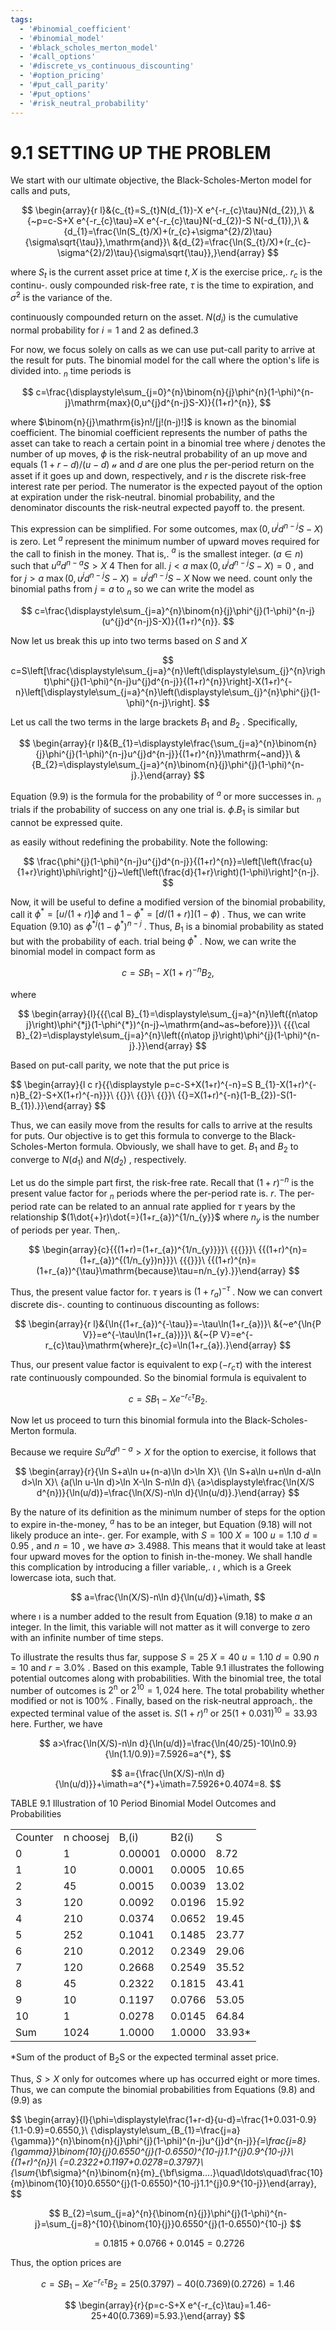 ```yaml
---
tags:
  - '#binomial_coefficient'
  - '#binomial_model'
  - '#black_scholes_merton_model'
  - '#call_options'
  - '#discrete_vs_continuous_discounting'
  - '#option_pricing'
  - '#put_call_parity'
  - '#put_options'
  - '#risk_neutral_probability'
---
```

# 9.1 SETTING UP THE PROBLEM

We start with our ultimate objective, the Black-Scholes-Merton model for calls and puts,

$$
\begin{array}{r l}&{c_{t}=S_{t}N(d_{1})-X e^{-r_{c}\tau}N(d_{2}),}\ &{~p=c-S+X e^{-r_{c}\tau}=X e^{-r_{c}\tau}N(-d_{2})-S N(-d_{1}),}\ &{d_{1}=\frac{\ln(S_{t}/X)+(r_{c}+\sigma^{2}/2)\tau}{\sigma\sqrt{\tau}},\mathrm{and}}\ &{d_{2}=\frac{\ln(S_{t}/X)+(r_{c}-\sigma^{2}/2)\tau}{\sigma\sqrt{\tau}},}\end{array}
$$

where $S_{t}$ is the current asset price at time $t,X$ is the exercise price,. $r_{c}$ is the continu-.
ously compounded risk-free rate, $\tau$ is the time to expiration, and $\bar{\sigma}^{2}$ is the variance of the.

continuously compounded return on the asset. $N(d_{i})$ is the cumulative normal probability for $i=1$ and 2 as defined.3

For now, we focus solely on calls as we can use put-call parity to arrive at the result for puts. The binomial model for the call where the option's life is divided into. $_n$ time periods is

$$
c=\frac{\displaystyle\sum_{j=0}^{n}\binom{n}{j}\phi^{n}(1-\phi)^{n-j}\mathrm{max}(0,u^{j}d^{n-j}S-X)}{(1+r)^{n}},
$$

where $\binom{n}{j}\mathrm{is}n!/[j!(n-j)!]$ is known as the binomial coefficient. The binomial coefficient represents the number of paths the asset can take to reach a certain point in a binomial tree where $j$ denotes the number of up moves, $\phi$ is the risk-neutral probability of an up move and equals $(1+r-d)/(u-d)$ $\boldsymbol{\mathscr{u}}$ and $d$ are one plus the per-period return on the asset if it goes up and down, respectively, and $r$ is the discrete risk-free interest rate per period. The numerator is the expected payout of the option at expiration under the risk-neutral. binomial probability, and the denominator discounts the risk-neutral expected payoff to. the present.

This expression can be simplified. For some outcomes, $\operatorname*{max}(0,u^{j}d^{n-j}S-X)$ is zero. Let $^{a}$ represent the minimum number of upward moves required for the call to finish in the money. That is,. $^{a}$ is the smallest integer. $(a\in n)$ such that $u^{a}d^{n-a}S>X$ 4 Then for all. $j<a$ $\operatorname*{max}(0,u^{j}d^{n-j}S-X)=0$ , and for $j>a$ $\operatorname*{max}(0,u^{j}d^{n-j}S-X)=u^{j}d^{n-j}S-X$ Now we need. count only the binomial paths from $j=a$ to $_n$ so we can write the model as

$$
c=\frac{\displaystyle\sum_{j=a}^{n}\binom{n}{j}\phi^{j}(1-\phi)^{n-j}(u^{j}d^{n-j}S-X)}{(1+r)^{n}}.
$$

Now let us break this up into two terms based on $S$ and $X$

$$
c=S\left[\frac{\displaystyle\sum_{j=a}^{n}\left(\displaystyle\sum_{j}^{n}\right)\phi^{j}(1-\phi)^{n-j}u^{j}d^{n-j}}{(1+r)^{n}}\right]-X(1+r)^{-n}\left[\displaystyle\sum_{j=a}^{n}\left(\displaystyle\sum_{j}^{n}\phi^{j}(1-\phi)^{n-j}\right].
$$

Let us call the two terms in the large brackets $B_{1}$ and $B_{2}$ . Specifically,

$$
\begin{array}{r l}&{B_{1}=\displaystyle\frac{\sum_{j=a}^{n}\binom{n}{j}\phi^{j}(1-\phi)^{n-j}u^{j}d^{n-j}}{(1+r)^{n}}\mathrm{~and}}\ &{B_{2}=\displaystyle\sum_{j=a}^{n}\binom{n}{j}\phi^{j}(1-\phi)^{n-j}.}\end{array}
$$

Equation (9.9) is the formula for the probability of $^{a}$ or more successes in. $_n$ trials if the probability of success on any one trial is. $\phi.B_{1}$ is similar but cannot be expressed quite.

as easily without redefining the probability. Note the following:

$$
\frac{\phi^{j}(1-\phi)^{n-j}u^{j}d^{n-j}}{(1+r)^{n}}=\left[\left(\frac{u}{1+r}\right)\phi\right]^{j}~\left[\left(\frac{d}{1+r}\right)(1-\phi)\right]^{n-j}.
$$

Now, it will be useful to define a modified version of the binomial probability, call it $\phi^{*}=[u/(1+r)]\phi$ and $1-\phi^{*}=[d/(1+r)](1-\phi)$ . Thus, we can write Equation (9.10) as $\phi^{*j}(1-\phi^{*})^{n-j}$ . Thus, $B_{1}$ is a binomial probability as stated but with the probability of each. trial being $\phi^{*}$ . Now, we can write the binomial model in compact form as

$$
c=S B_{1}-X(1+r)^{-n}B_{2},
$$

where

$$
\begin{array}{l}{{{\cal B}_{1}=\displaystyle\sum_{j=a}^{n}\left({n\atop j}\right)\phi^{*j}(1-\phi^{*})^{n-j}~\mathrm{and~as~before}}}\ {{{\cal B}_{2}=\displaystyle\sum_{j=a}^{n}\left({n\atop j}\right)\phi^{j}(1-\phi)^{n-j}.}}\end{array}
$$

Based on put-call parity, we note that the put price is

$$
\begin{array}{l c r}{{\displaystyle p=c-S+X(1+r)^{-n}=S B_{1}-X(1+r)^{-n}B_{2}-S+X(1+r)^{-n}}}\ {{}}\ {{}}\ {{}}\ {{}=X(1+r)^{-n}(1-B_{2})-S(1-B_{1}).}}\end{array}
$$

Thus, we can easily move from the results for calls to arrive at the results for puts. Our objective is to get this formula to converge to the Black-Scholes-Merton formula. Obviously, we shall have to get. $B_{1}$ and $B_{2}$ to converge to $N(d_{1})$ and $N(d_{2})$ , respectively.

Let us do the simple part first, the risk-free rate. Recall that $(1+r)^{-n}$ is the present value factor for $_n$ periods where the per-period rate is. $r.$ The per-period rate can be related to an annual rate applied for $\tau$ years by the relationship $(1\dot{+}r)\dot{=}(1+r_{a})^{1/n_{y}}$ where $n_{y}$ is the number of periods per year. Then,.

$$
\begin{array}{c}{{(1+r)=(1+r_{a})^{1/n_{y}}}}\ {{{}}}\ {{(1+r)^{n}=(1+r_{a})^{(1/n_{y})n}}}\ {{{}}}\ {{(1+r)^{n}=(1+r_{a})^{\tau}\mathrm{because}\tau=n/n_{y}.}}\end{array}
$$

Thus, the present value factor for. $\tau$ years is $(1+r_{a})^{-\tau}$ . Now we can convert discrete dis-. counting to continuous discounting as follows:

$$
\begin{array}{r l}&{\ln{(1+r_{a})^{-\tau}}=-\tau\ln(1+r_{a})}\ &{~e^{\ln{P V}}=e^{-\tau\ln(1+r_{a})}}\ &{~{P V}=e^{-r_{c}\tau}\mathrm{where}r_{c}=\ln(1+r_{a}).}\end{array}
$$

Thus, our present value factor is equivalent to $\exp(-r_{c}\tau)$ with the interest rate continuously compounded. So the binomial formula is equivalent to

$$
c=S B_{1}-X e^{-r_{c}\tau}B_{2}.
$$

Now let us proceed to turn this binomial formula into the Black-Scholes-Merton formula.

Because we require $S u^{a}d^{n-a}>X$ for the option to exercise, it follows that

$$
\begin{array}{r}{\ln S+a\ln u+(n-a)\ln d>\ln X}\ {\ln S+a\ln u+n\ln d-a\ln d>\ln X}\ {a(\ln u-\ln d)>\ln X-\ln S-n\ln d}\ {a>\displaystyle\frac{\ln(X/S d^{n})}{\ln(u/d)}=\frac{\ln(X/S)-n\ln d}{\ln(u/d)}.}\end{array}
$$

By the nature of its definition as the minimum number of steps for the option to expire in-the-money, $^{a}$ has to be an integer, but Equation (9.18) will not likely produce an inte-. ger. For example, with $S=100$ $X=100$ $u=1.10$ $d=0.95$ , and $n=10$ , we have $a>$ 3.4988. This means that it would take at least four upward moves for the option to finish in-the-money. We shall handle this complication by introducing a filler variable,. $\iota$ , which is a Greek lowercase iota, such that.

$$
a=\frac{\ln(X/S)-n\ln d}{\ln(u/d)}+\imath,
$$

where $\imath$ is a number added to the result from Equation (9.18) to make $a$ an integer. In the limit, this variable will not matter as it will converge to zero with an infinite number of time steps.

To illustrate the results thus far, suppose $S=25$ $X=40$ $u=1.10$ $d=0.90$ $n=10$ and $r=3.0\%$ . Based on this example, Table 9.1 illustrates the following potential outcomes along with probabilities. With the binomial tree, the total number of outcomes is $2^{\mathrm{n}}$ or $2^{10}=1,024$ here. The total probability whether modified or not is $100\%$ . Finally, based on the risk-neutral approach,. the expected terminal value of the asset is. $S(1+r)^{n}$ or $25(1+0.031)^{10}=33.93$ here. Further, we have

$$
a>\frac{\ln(X/S)-n\ln d}{\ln(u/d)}=\frac{\ln(40/25)-10\ln0.9}{\ln(1.1/0.9)}=7.5926=a^{*},
$$

$$
a={\frac{\ln(X/S)-n\ln d}{\ln(u/d)}}+\imath=a^{*}+\imath=7.5926+0.4074=8.
$$

TABLE 9.1 Illustration of 10 Period Binomial Model Outcomes and Probabilities


<html><body><table><tr><td>Counter</td><td>n choosej</td><td>B,(i)</td><td>B2(i)</td><td>S</td></tr><tr><td>0</td><td>1</td><td>0.00001</td><td>0.0000</td><td>8.72</td></tr><tr><td>1</td><td>10</td><td>0.0001</td><td>0.0005</td><td>10.65</td></tr><tr><td>2</td><td>45</td><td>0.0015</td><td>0.0039</td><td>13.02</td></tr><tr><td>3</td><td>120</td><td>0.0092</td><td>0.0196</td><td>15.92</td></tr><tr><td>4</td><td>210</td><td>0.0374</td><td>0.0652</td><td>19.45</td></tr><tr><td>5</td><td>252</td><td>0.1041</td><td>0.1485</td><td>23.77</td></tr><tr><td>6</td><td>210</td><td>0.2012</td><td>0.2349</td><td>29.06</td></tr><tr><td>7</td><td>120</td><td>0.2668</td><td>0.2549</td><td>35.52</td></tr><tr><td>8</td><td>45</td><td>0.2322</td><td>0.1815</td><td>43.41</td></tr><tr><td>9</td><td>10</td><td>0.1197</td><td>0.0766</td><td>53.05</td></tr><tr><td>10</td><td>1</td><td>0.0278</td><td>0.0145</td><td>64.84</td></tr><tr><td>Sum</td><td>1024</td><td>1.0000</td><td>1.0000</td><td>33.93*</td></tr></table></body></html>

\*Sum of the product of ${\mathrm{B}}_{2}{\mathrm{S}}$ or the expected terminal asset price.

Thus, $S>X$ only for outcomes where up has occurred eight or more times. Thus, we can compute the binomial probabilities from Equations (9.8) and (9.9) as

$$
\begin{array}{l}{\phi=\displaystyle\frac{1+r-d}{u-d}=\frac{1+0.031-0.9}{1.1-0.9}=0.6550,}\ {\displaystyle\sum_{B_{1}=\frac{j=a}{\gamma}}^{n}\binom{n}{j}\phi^{j}(1-\phi)^{n-j}u^{j}d^{n-j}}_{=\frac{j=8}{\gamma}}\binom{10}{j}0.6550^{j}(1-0.6550)^{10-j}1.1^{j}0.9^{10-j}}\ {(1+r)^{n}}\ {=0.2322+0.1197+0.0278=0.3797}\ {\sum_{\bf\sigma}^{n}\binom{n}{m}_{\bf\sigma....}\quad\ldots\quad\frac{10}{m}\binom{10}{10}0.6550^{j}(1-0.6550)^{10-j}1.1^{j}0.9^{10-j}}\end{array},
$$

$$
B_{2}=\sum_{j=a}^{n}{\binom{n}{j}}\phi^{j}(1-\phi)^{n-j}=\sum_{j=8}^{10}{\binom{10}{j}}0.6550^{j}(1-0.6550)^{10-j}
$$

$$
=0.1815+0.0766+0.0145=0.2726
$$

Thus, the option prices are

$$
c=S B_{1}-X e^{-r_{c}\tau}B_{2}=25(0.3797)-40(0.7369)(0.2726)=1.46
$$

$$
\begin{array}{r}{p=c-S+X e^{-r_{c}\tau}=1.46-25+40(0.7369)=5.93.}\end{array}
$$
